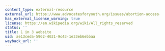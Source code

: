 ```yaml
---
content_type: external-resource
external_url: https://www.advocatesforyouth.org/issues/abortion-access-and-reproductive-justice/
has_external_license_warning: true
license: https://en.wikipedia.org/wiki/All_rights_reserved
status: ''
title: 1 in 3 website
uid: ae13ceda-5962-4021-9c43-1e33eb6ebbaa
wayback_url: ''
---
```

